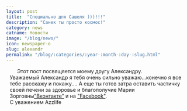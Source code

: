 ```yaml
---
layout: post
title:  "Специально для Сашеля )))!!!"
description: "Санек ты просто космос!"
category: news 
catname: Новости
image: "/blog/news/"
icon: newspaper-o
slug: alexandr
permalink: "/blog/:categories/:year-:month-:day-:slug.html"
---
```

<p style=" padding: 0 10px; text-indent: 20px;" >Этот пост посвящяется моему другу Александру.<br>  
Уважаемый Александр я тебя очень сильно уважаю...конечно я все тебе расскажу и покажу.... А еще ты готов затра оставить частичку своей печени за здоровье и благополучие Марии Зорговны<a href="https://vk.com/club140452282">"Вконтакте"</a> и на <a href="https://www.facebook.com/groups/1855632634650039/">"Facebook"</a>.<br>
С уважением Azzlife<p>

